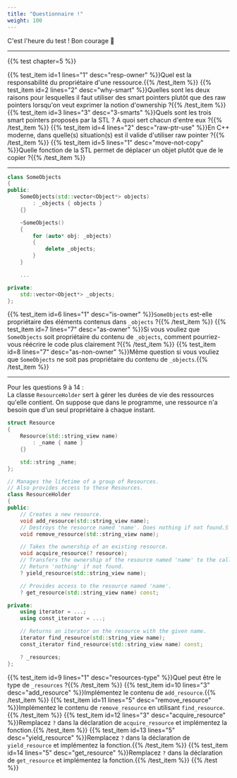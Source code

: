 ```yaml
---
title: "Questionnaire !"
weight: 100
---
```


C'est l'heure du test ! Bon courage 🙂

---

{{% test chapter=5 %}}

{{% test_item id=1 lines="1" desc="resp-owner" %}}Quel est la responsabilité du propriétaire d'une ressource.{{% /test_item %}}
{{% test_item id=2 lines="2" desc="why-smart" %}}Quelles sont les deux raisons pour lesquelles il faut utiliser des smart pointers plutôt que des raw pointers lorsqu'on veut exprimer la notion d'ownership ?{{% /test_item %}}
{{% test_item id=3 lines="3" desc="3-smarts" %}}Quels sont les trois smart pointers proposés par la STL ? A quoi sert chacun d'entre eux ?{{% /test_item %}}
{{% test_item id=4 lines="2" desc="raw-ptr-use" %}}En C++ moderne, dans quelle(s) situation(s) est il valide d'utiliser raw pointer ?{{% /test_item %}}
{{% test_item id=5 lines="1" desc="move-not-copy" %}}Quelle fonction de la STL permet de déplacer un objet plutôt que de le copier ?{{% /test_item %}}

---

```cpp
class SomeObjects
{
public:
    SomeObjects(std::vector<Object*> objects)
        : _objects { objects }
    {}

    ~SomeObjects()
    {
        for (auto* obj: _objects)
        {
            delete _objects;
        }
    }

    ...

private:
    std::vector<Object*> _objects;
};
```

{{% test_item id=6 lines="1" desc="is-owner" %}}`SomeObjects` est-elle propriétaire des éléments contenus dans `_objects` ?{{% /test_item %}}
{{% test_item id=7 lines="7" desc="as-owner" %}}Si vous vouliez que `SomeObjects` soit propriétaire du contenu de `_objects`, comment pourriez-vous réécrire le code plus clairement ?{{% /test_item %}}
{{% test_item id=8 lines="7" desc="as-non-owner" %}}Même question si vous vouliez que `SomeObjects` ne soit pas propriétaire du contenu de `_objects`.{{% /test_item %}}

---

Pour les questions 9 à 14 :\
La classe `ResourceHolder` sert à gérer les durées de vie des ressources qu'elle contient.
On suppose que dans le programme, une ressource n'a besoin que d'un seul propriétaire à chaque instant.  

```cpp
struct Resource
{
    Resource(std::string_view name)
        : _name { name }
    {}

    std::string _name;
};

// Manages the lifetime of a group of Resources.
// Also provides access to these Resources.
class ResourceHolder
{
public:
    // Creates a new resource.
    void add_resource(std::string_view name);
    // Destroys the resource named 'name'. Does nothing if not found.S
    void remove_resource(std::string_view name);

    // Takes the ownership of an existing resource.
    void acquire_resource(? resource);
    // Transfers the ownership of the resource named 'name' to the caller.
    // Return 'nothing' if not found.
    ? yield_resource(std::string_view name);

    // Provides access to the resource named 'name'.
    ? get_resource(std::string_view name) const;

private:
    using iterator = ...;
    using const_iterator = ...;

    // Returns an iterator on the resource with the given name.
    iterator find_resource(std::string_view name);
    const_iterator find_resource(std::string_view name) const;

    ? _resources;
};
```

{{% test_item id=9 lines="1" desc="resources-type" %}}Quel peut être le type de `_resources` ?{{% /test_item %}}
{{% test_item id=10 lines="3" desc="add_resource" %}}Implémentez le contenu de `add_resource`.{{% /test_item %}}
{{% test_item id=11 lines="5" desc="remove_resource" %}}Implémentez le contenu de `remove_resource` en utilisant `find_resource`.{{% /test_item %}}
{{% test_item id=12 lines="3" desc="acquire_resource" %}}Remplacez `?` dans la déclaration de `acquire_resource` et implémentez la fonction.{{% /test_item %}}
{{% test_item id=13 lines="5" desc="yield_resource" %}}Remplacez `?` dans la déclaration de `yield_resource` et implémentez la fonction.{{% /test_item %}}
{{% test_item id=14 lines="5" desc="get_resource" %}}Remplacez `?` dans la déclaration de `get_resource` et implémentez la fonction.{{% /test_item %}}
{{% /test %}}
